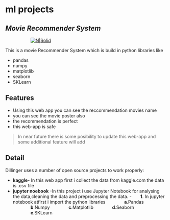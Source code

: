 # ml projects
## _Movie Recommender System_

&nbsp;&nbsp;&nbsp;&nbsp;&nbsp;&nbsp;&nbsp;&nbsp;&nbsp;&nbsp;&nbsp;&nbsp;&nbsp;&nbsp;&nbsp;&nbsp;&nbsp;&nbsp;&nbsp;&nbsp;[![N|Solid](https://th.bing.com/th/id/OIP.MHErJPwR2ZKLBsiHl5JW1AHaIO?w=174&h=194&c=7&r=0&o=5&dpr=1.5&pid=1.7)]()

This is a movie Recommender System which is build in python libraries like

- pandas
- numpy
- matplotlib 
- seaborn
- SKLearn


## Features

- Using this web app you can see the reccommendation movies name
- you can see the movie poster also
- the recommendation is perfect
- this web-app is safe

> In near future there is some posibility to update this web-app
>and some additional feature will add


## Detail

Dillinger uses a number of open source projects to work properly:


- **kaggle**- In this web app first i collect the data from kaggle.com the data is .csv file 
-  **jupyter noebook** -In this project i use Jupyter Notebook for analysing the data,cleaning the data and preprocessing the data. 
-&nbsp;&nbsp;&nbsp;&nbsp;&nbsp;&nbsp;&nbsp;**1**. In jupyter notebook atfirst i import the python libraries 
&nbsp;&nbsp;&nbsp;&nbsp;&nbsp;&nbsp;&nbsp;&nbsp;&nbsp;&nbsp;&nbsp;&nbsp;&nbsp;&nbsp;**a**.Pandas
 &nbsp;&nbsp;&nbsp;&nbsp;&nbsp;&nbsp;&nbsp;&nbsp;&nbsp;&nbsp;&nbsp;&nbsp;&nbsp;&nbsp;**b**.Numpy
 &nbsp;&nbsp;&nbsp;&nbsp;&nbsp;&nbsp;&nbsp;&nbsp;&nbsp;&nbsp;&nbsp;&nbsp;&nbsp;&nbsp;**c**.Matplotlib
 &nbsp;&nbsp;&nbsp;&nbsp;&nbsp;&nbsp;&nbsp;&nbsp;&nbsp;&nbsp;&nbsp;&nbsp;&nbsp;&nbsp;**d**.Seaborn
 &nbsp;&nbsp;&nbsp;&nbsp;&nbsp;&nbsp;&nbsp;&nbsp;&nbsp;&nbsp;&nbsp;&nbsp;&nbsp;&nbsp;**e**.SKLearn
